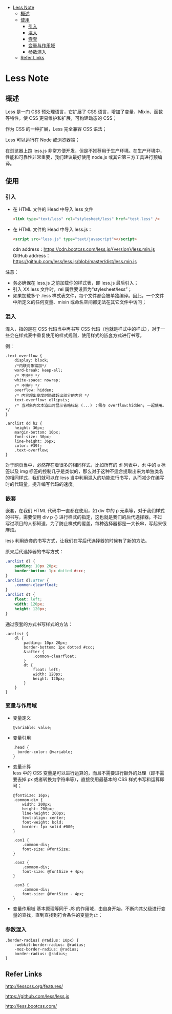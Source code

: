 - [Less Note](#less-note)
    - [概述](#%E6%A6%82%E8%BF%B0)
    - [使用](#%E4%BD%BF%E7%94%A8)
        - [引入](#%E5%BC%95%E5%85%A5)
        - [混入](#%E6%B7%B7%E5%85%A5)
        - [嵌套](#%E5%B5%8C%E5%A5%97)
        - [变量与作用域](#%E5%8F%98%E9%87%8F%E4%B8%8E%E4%BD%9C%E7%94%A8%E5%9F%9F)
        - [参数混入](#%E5%8F%82%E6%95%B0%E6%B7%B7%E5%85%A5)
    - [Refer Links](#refer-links)

# Less Note

## 概述

Less 是一门 CSS 预处理语言，它扩展了 CSS 语言，增加了变量、Mixin、函数等特性，使 CSS 更易维护和扩展，可构建动态的 CSS；

作为 CSS 的一种扩展，Less 完全兼容 CSS 语法；

Less 可以运行在 Node 或浏览器端；

在浏览器上跑 less.js 非常方便开发，但是不推荐用于生产环境。在生产环境中，性能和可靠性非常重要，我们建议最好使用 node.js 或其它第三方工具进行预编译。

## 使用

### 引入

- 在 HTML 文件的 Head 中导入 less 文件
  ```html
  <link type="text/less" rel="stylesheet/less" href="test.less" />
  ```

- 在 HTML 文件的 Head 中导入 less.js：
  ```html
  <script src="less.js" type="text/javascript"></script>
  ```
  cdn address：https://cdn.bootcss.com/less.js/{version}/less.min.js   
  GitHub address：https://github.com/less/less.js/blob/master/dist/less.min.js   

注意：     
- 务必确保在 less.js 之前加载你的样式表，即 less.js 最后引入；
- 引入 XX.less 文件时，rel 属性要设置为“stylesheet/less”；
- 如果加载多个 .less 样式表文件，每个文件都会被单独编译。因此，一个文件中所定义的任何变量、mixin 或命名空间都无法在其它文件中访问；

### 混入

混入，指的是在 CSS 代码当中再书写 CSS 代码（也就是样式中的样式），对于一些会在样式表中重复使用的样式规则，使用样式的嵌套方式进行书写。

例：
```less
.text-overflow {
    display: block;
    /*内联对象需加*/
    word-break: keep-all;
    /* 不换行 */
    white-space: nowrap;
    /* 不换行 */
    overflow: hidden;
    /* 内容超出宽度时隐藏超出部分的内容 */
    text-overflow: ellipsis;
    /* 当对象内文本溢出时显示省略标记 (...) ；需与 overflow:hidden; 一起使用。*/
}

.arclist dd h2 {
    height: 36px;
    margin-bottom: 10px;
    font-size: 30px;
    line-height: 36px;
    color: #39f;
    .text-overflow;
}
```

对于网页当中，必然存在着很多的相同样式，比如所有的 dl 列表中，dt 中的 a 标签以及 img 标签的控制几乎是类似的，那么对于这种不适合提取出来为单独类名的相同样式，我们就可以在 less 当中利用混入的功能进行书写，从而减少在编写时的代码量，提升编写代码的速度。

### 嵌套

嵌套，在我们 HTML 代码中一直都在使用，如 div 中的 p 元素等，对于我们样式的书写，需要使用 div p {} 进行样式的指定，这也就是我们的后代选择器。不过写过项目的人都知道，为了防止样式的覆盖，每种选择器都是一大长串，写起来很麻烦。

less 利用嵌套的书写方式，让我们在写后代选择器的时候有了新的方法。

原来后代选择器的书写方式：
```css
.arclist dl {
    padding: 10px 20px;
    border-bottom: 1px dotted #ccc;
}
.arclist dl:after {
    .common-clearfloat;
}
.arclist dt {
    float: left;
    width: 120px;
    height: 120px;
}
```
通过嵌套的方式书写样式的方法：
```less
.arclist {
    dl {
        padding: 10px 20px;
        border-bottom: 1px dotted #ccc;
        &:after {
            .common-clearfloat;
        }
        dt {    
            float: left;
            width: 120px;
            height: 120px;
        }
    }
}
```

### 变量与作用域

- 变量定义
  ```less
  @variable: value;
  ```
- 变量引用
  ```less
  .head {
    border-color: @variable;
  }
  ```
- 变量计算    
  less 中的 CSS 变量是可以进行运算的，而且不需要进行额外的处理（即不需要去掉 px 或者转换为字符串等），直接使用最基本的 CSS 样式书写和运算即可；
  ```less
  @fontSize: 16px;
  .common-div {
      width: 200px;
      height: 200px;
      line-height: 200px;
      text-align: center;
      font-weight: bold;
      border: 1px solid #000;
  }

  .con1 {
      .common-div;
      font-size: @fontSize;
  }

  .con2 {
      .common-div;
      font-size: @fontSize + 4px;
  }

  .con3 {
      .common-div;
      font-size: @fontSize - 4px;
  }
  ```

- 变量作用域
  基本原理等同于 JS 的作用域，由自身开始，不断向其父级进行变量的查找，直到查找到符合条件的变量为止；


### 参数混入

```
.border-radius( @radius: 10px) {
    -webkit-border-radius: @radius;
    -moz-border-radius: @radius;
    border-radius: @radius;
}
```


## Refer Links

http://lesscss.org/features/

https://github.com/less/less.js

http://less.bootcss.com/ 